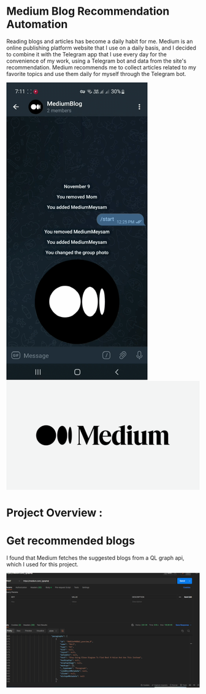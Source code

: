 # Medium Blog Recommendation Automation
Reading blogs and articles has become a daily habit for me. Medium is an online publishing platform website that I use on a daily basis, and I decided to combine it with the Telegram app that I use every day for the convenience of my work, using a Telegram bot and data from the site's recommendation. Medium recommends me to collect articles related to my favorite topics and use them daily for myself through the Telegram bot.

<img src = "src/demo.gif"  /> <img src = "src/img5.png"   width ="600" />

# Project Overview :

# Get recommended blogs 
I found that Medium fetches the suggested blogs from a QL graph api, which I used for this project.
<p><img src="src/api.png" alt=""></p>
